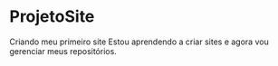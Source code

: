 # ProjetoSite
 Criando meu primeiro site
Estou aprendendo a criar sites e agora vou gerenciar meus repositórios.